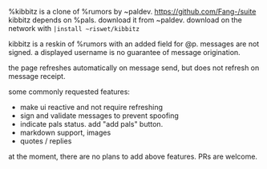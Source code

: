 %kibbitz is a clone of %rumors by ~paldev.  https://github.com/Fang-/suite
kibbitz depends on %pals.  download it from ~paldev.
download on the network with `|install ~riswet/kibbitz`

kibbitz is a reskin of %rumors with an added field for @p.
messages are not signed.  a displayed username is no guarantee of message origination.

the page refreshes automatically on message send, but does not refresh on message receipt.

some commonly requested features:
- make ui reactive and not require refreshing
- sign and validate messages to prevent spoofing
- indicate pals status.  add "add pals" button.
- markdown support, images
- quotes / replies

at the moment, there are no plans to add above features.  PRs are welcome.
